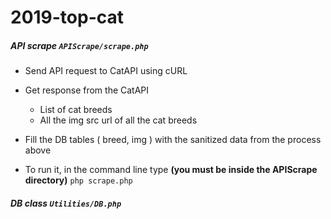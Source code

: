 # 2019-top-cat

##### API scrape `APIScrape/scrape.php`

* Send API request to CatAPI using cURL

* Get response from the CatAPI
    * List of cat breeds
    * All the img src url of all the cat breeds
    
* Fill the DB tables ( breed, img ) with the sanitized data from the process above

* To run it, in the command line type 
**(you must be inside the APIScrape directory)**
``` php scrape.php ```
    
    
##### DB class `Utilities/DB.php`

